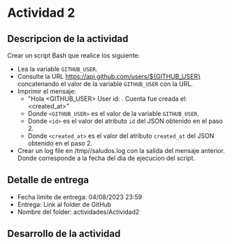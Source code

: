 # Actividad 2

## Descripcion de la actividad
Crear un script Bash que realice los siguiente:

* Lea la variable `GITHUB_USER`.
* Consulte la URL https://api.github.com/users/${GITHUB_USER} concatenando el valor de la variable `GITHUB_USER` con la URL.
* Imprimir el mensaje:
    * "Hola <GITHUB_USER> User id: <id>. Cuenta fue creada el: <created_at>"
    * Donde `<GITHUB_USER>` es el valor de la variable `GITHUB_USER`.
    * Donde `<id>` es el valor del atributo `id` del JSON obtenido en el paso 2.
    * Donde `<created_at>` es el valor del atributo `created_at` del JSON obtenido en el paso 2.
* Crear un log file en /tmp/<fecha>/saludos.log con la salida del mensaje anterior. Donde <fecha> corresponde a la fecha del dia de ejecucion del script.

## Detalle de entrega
* Fecha limite de entrega: 04/08/2023 23:59
* Entrega: Link al folder de GitHub
* Nombre del folder: actividades/Actividad2

## Desarrollo de la actividad

